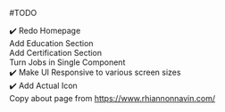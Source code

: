 #TODO

✔️ Redo Homepage  
Add Education Section  
Add Certification Section  
Turn Jobs in Single Component  
✔️ Make UI Responsive to various screen sizes  
✔️ Add Actual Icon  
Copy about page from https://www.rhiannonnavin.com/  